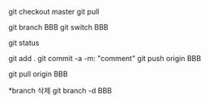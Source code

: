 git checkout master
git pull

git branch BBB
git switch BBB

git status

git add .
git commit -a -m: "comment"
git push origin BBB

git pull origin BBB

*branch 삭제
git branch -d BBB
